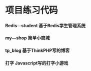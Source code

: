 # 项目练习代码
#### Redis--student     基于Redis学生管理系统
#### my—shop            简单小商城
#### tp_blog            基于ThinkPHP写的博客
#### 打字               Javascript写的打字小游戏
